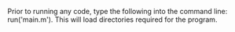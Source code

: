 Prior to running any code, type the following into the command line: run('main.m').
This will load directories required for the program.